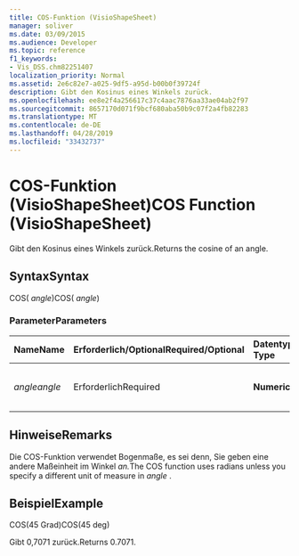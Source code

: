 ```yaml
---
title: COS-Funktion (VisioShapeSheet)
manager: soliver
ms.date: 03/09/2015
ms.audience: Developer
ms.topic: reference
f1_keywords:
- Vis_DSS.chm82251407
localization_priority: Normal
ms.assetid: 2e6c82e7-a025-9df5-a95d-b00b0f39724f
description: Gibt den Kosinus eines Winkels zurück.
ms.openlocfilehash: ee8e2f4a256617c37c4aac7876aa33ae04ab2f97
ms.sourcegitcommit: 8657170d071f9bcf680aba50b9c07f2a4fb82283
ms.translationtype: MT
ms.contentlocale: de-DE
ms.lasthandoff: 04/28/2019
ms.locfileid: "33432737"
---
```

# <a name="cos-function-visioshapesheet"></a><span data-ttu-id="6378a-103">COS-Funktion (VisioShapeSheet)</span><span class="sxs-lookup"><span data-stu-id="6378a-103">COS Function (VisioShapeSheet)</span></span>

<span data-ttu-id="6378a-104">Gibt den Kosinus eines Winkels zurück.</span><span class="sxs-lookup"><span data-stu-id="6378a-104">Returns the cosine of an angle.</span></span> 
  
## <a name="syntax"></a><span data-ttu-id="6378a-105">Syntax</span><span class="sxs-lookup"><span data-stu-id="6378a-105">Syntax</span></span>

<span data-ttu-id="6378a-106">COS( *angle*)</span><span class="sxs-lookup"><span data-stu-id="6378a-106">COS( *angle*)</span></span> 
  
### <a name="parameters"></a><span data-ttu-id="6378a-107">Parameter</span><span class="sxs-lookup"><span data-stu-id="6378a-107">Parameters</span></span>

|<span data-ttu-id="6378a-108">**Name**</span><span class="sxs-lookup"><span data-stu-id="6378a-108">**Name**</span></span>|<span data-ttu-id="6378a-109">**Erforderlich/Optional**</span><span class="sxs-lookup"><span data-stu-id="6378a-109">**Required/Optional**</span></span>|<span data-ttu-id="6378a-110">**Datentyp**</span><span class="sxs-lookup"><span data-stu-id="6378a-110">**Data Type**</span></span>|<span data-ttu-id="6378a-111">**Beschreibung**</span><span class="sxs-lookup"><span data-stu-id="6378a-111">**Description**</span></span>|
|:-----|:-----|:-----|:-----|
| <span data-ttu-id="6378a-112">_angle_</span><span class="sxs-lookup"><span data-stu-id="6378a-112">_angle_</span></span> <br/> |<span data-ttu-id="6378a-113">Erforderlich</span><span class="sxs-lookup"><span data-stu-id="6378a-113">Required</span></span>  <br/> |<span data-ttu-id="6378a-114">**Numeric**</span><span class="sxs-lookup"><span data-stu-id="6378a-114">**Numeric**</span></span> <br/> |<span data-ttu-id="6378a-115">Der Winkel, dessen Kosinus abgerufen werden soll.</span><span class="sxs-lookup"><span data-stu-id="6378a-115">The angle of which to get the cosine.</span></span>  <br/> |
   
## <a name="remarks"></a><span data-ttu-id="6378a-116">Hinweise</span><span class="sxs-lookup"><span data-stu-id="6378a-116">Remarks</span></span>

<span data-ttu-id="6378a-117">Die COS-Funktion verwendet Bogenmaße, es sei denn, Sie geben eine andere Maßeinheit im Winkel *an.*</span><span class="sxs-lookup"><span data-stu-id="6378a-117">The COS function uses radians unless you specify a different unit of measure in  *angle*  .</span></span> 
  
## <a name="example"></a><span data-ttu-id="6378a-118">Beispiel</span><span class="sxs-lookup"><span data-stu-id="6378a-118">Example</span></span>

<span data-ttu-id="6378a-119">COS(45 Grad)</span><span class="sxs-lookup"><span data-stu-id="6378a-119">COS(45 deg)</span></span> 
  
<span data-ttu-id="6378a-120">Gibt 0,7071 zurück.</span><span class="sxs-lookup"><span data-stu-id="6378a-120">Returns 0.7071.</span></span> 
  

